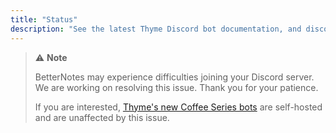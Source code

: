 ```yaml
---
title: "Status"
description: "See the latest Thyme Discord bot documentation, and discover/add new Thyme bots and services. Check Thyme bot status, uptime, and downtime notifications."
---
```


> ⚠ **Note**
> 
> BetterNotes may experience difficulties joining your Discord server. We are working on resolving this issue. Thank you for your patience.
>
> If you are interested, [Thyme's new Coffee Series bots](/coffee) are self-hosted and are unaffected by this issue.

<br />

<Status-BotCount />
